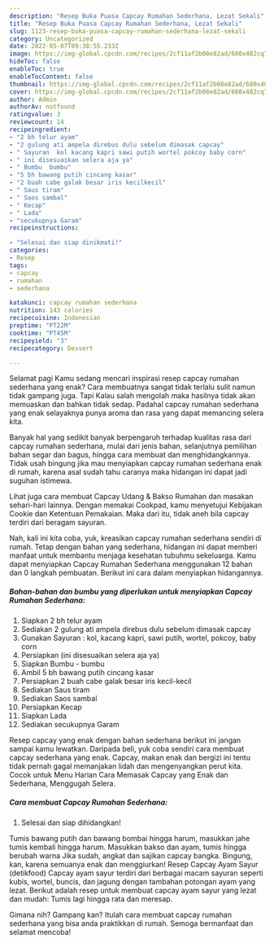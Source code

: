 ```yaml
---
description: "Resep Buka Puasa Capcay Rumahan Sederhana, Lezat Sekali"
title: "Resep Buka Puasa Capcay Rumahan Sederhana, Lezat Sekali"
slug: 1123-resep-buka-puasa-capcay-rumahan-sederhana-lezat-sekali
category: Uncategorized
date: 2022-05-07T09:38:55.233Z
image: https://img-global.cpcdn.com/recipes/2cf11af2b08e82ad/680x482cq70/capcay-rumahan-sederhana-foto-resep-utama.jpg
hideToc: false
enableToc: true
enableTocContent: false
thumbnail: https://img-global.cpcdn.com/recipes/2cf11af2b08e82ad/680x482cq70/capcay-rumahan-sederhana-foto-resep-utama.jpg
cover: https://img-global.cpcdn.com/recipes/2cf11af2b08e82ad/680x482cq70/capcay-rumahan-sederhana-foto-resep-utama.jpg
author: Admin
authorAv: notfound
ratingvalue: 3
reviewcount: 14
recipeingredient:
- "2 bh telur ayam"
- "2 gulung ati ampela direbus dulu sebelum dimasak capcay"
- " Sayuran  kol kacang kapri sawi putih wortel pokcoy baby corn"
- " ini disesuaikan selera aja ya"
- " Bumbu  bumbu"
- "5 bh bawang putih cincang kasar"
- "2 buah cabe galak besar iris kecilkecil"
- " Saus tiram"
- " Saos sambal"
- " Kecap"
- " Lada"
- "secukupnya Garam"
recipeinstructions:

- "Selesai dan siap dinikmati!"
categories:
- Resep
tags:
- capcay
- rumahan
- sederhana

katakunci: capcay rumahan sederhana 
nutrition: 143 calories
recipecuisine: Indonesian
preptime: "PT22M"
cooktime: "PT45M"
recipeyield: "3"
recipecategory: Dessert

---
```



Selamat pagi Kamu sedang mencari inspirasi resep capcay rumahan sederhana yang enak? Cara membuatnya sangat tidak terlalu sulit namun tidak gampang juga. Tapi Kalau salah mengolah maka hasilnya tidak akan memuaskan dan bahkan tidak sedap. Padahal capcay rumahan sederhana yang enak selayaknya punya aroma dan rasa yang dapat memancing selera kita.


Banyak hal yang sedikit banyak berpengaruh terhadap kualitas rasa dari capcay rumahan sederhana, mulai dari jenis bahan, selanjutnya pemilihan bahan segar dan bagus, hingga cara membuat dan menghidangkannya. Tidak usah bingung jika mau menyiapkan capcay rumahan sederhana enak di rumah, karena asal sudah tahu caranya maka hidangan ini dapat jadi suguhan istimewa.

Lihat juga cara membuat Capcay Udang &amp; Bakso Rumahan dan masakan sehari-hari lainnya. Dengan memakai Cookpad, kamu menyetujui Kebijakan Cookie dan Ketentuan Pemakaian. Maka dari itu, tidak aneh bila capcay terdiri dari beragam sayuran.


Nah, kali ini kita coba, yuk, kreasikan capcay rumahan sederhana sendiri di rumah. Tetap dengan bahan yang sederhana, hidangan ini dapat memberi manfaat untuk membantu menjaga kesehatan tubuhmu sekeluarga. Kamu dapat menyiapkan Capcay Rumahan Sederhana menggunakan 12 bahan dan 0 langkah pembuatan. Berikut ini cara dalam menyiapkan hidangannya.

<!--inarticleads1-->

##### Bahan-bahan dan bumbu yang diperlukan untuk menyiapkan Capcay Rumahan Sederhana:

1. Siapkan 2 bh telur ayam
1. Sediakan 2 gulung ati ampela direbus dulu sebelum dimasak capcay
1. Gunakan  Sayuran : kol, kacang kapri, sawi putih, wortel, pokcoy, baby corn
1. Persiapkan  (ini disesuaikan selera aja ya)
1. Siapkan  Bumbu - bumbu
1. Ambil 5 bh bawang putih cincang kasar
1. Persiapkan 2 buah cabe galak besar iris kecil-kecil
1. Sediakan  Saus tiram
1. Sediakan  Saos sambal
1. Persiapkan  Kecap
1. Siapkan  Lada
1. Sediakan secukupnya Garam


Resep capcay yang enak dengan bahan sederhana berikut ini jangan sampai kamu lewatkan. Daripada beli, yuk coba sendiri cara membuat capcay sederhana yang enak. Capcay, makan enak dan bergizi ini tentu tidak pernah gagal memanjakan lidah dan mengenyangkan perut kita. Cocok untuk Menu Harian Cara Memasak Capcay yang Enak dan Sederhana, Menggugah Selera. 

<!--inarticleads2-->

##### Cara membuat Capcay Rumahan Sederhana:


1. Selesai dan siap dihidangkan!

Tumis bawang putih dan bawang bombai hingga harum, masukkan jahe tumis kembali hingga harum. Masukkan bakso dan ayam, tumis hingga berubah warna Jika sudah, angkat dan sajikan capcay bangka. Bingung, kan, karena semuanya enak dan menggiurkan! Resep Capcay Ayam Sayur (detikfood) Capcay ayam sayur terdiri dari berbagai macam sayuran seperti kubis, wortel, buncis, dan jagung dengan tambahan potongan ayam yang lezat. Berikut adalah resep untuk membuat capcay ayam sayur yang lezat dan mudah: Tumis lagi hingga rata dan meresap. 

Gimana nih? Gampang kan? Itulah cara membuat capcay rumahan sederhana yang bisa anda praktikkan di rumah. Semoga bermanfaat dan selamat mencoba!
